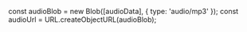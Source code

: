 const audioBlob = new Blob([audioData], { type: 'audio/mp3' });
const audioUrl = URL.createObjectURL(audioBlob);
